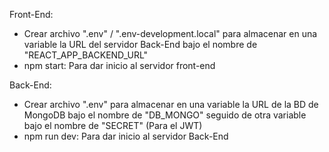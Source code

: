 Front-End:
- Crear archivo ".env" / ".env-development.local" para almacenar en una variable la URL del servidor Back-End bajo el nombre de "REACT_APP_BACKEND_URL"
- npm start: Para dar inicio al servidor front-end

Back-End: 
- Crear archivo ".env" para almacenar en una variable la URL de la BD de MongoDB bajo el nombre de "DB_MONGO" seguido de otra variable bajo el nombre de "SECRET" (Para el JWT)
- npm run dev: Para dar inicio al servidor Back-End
